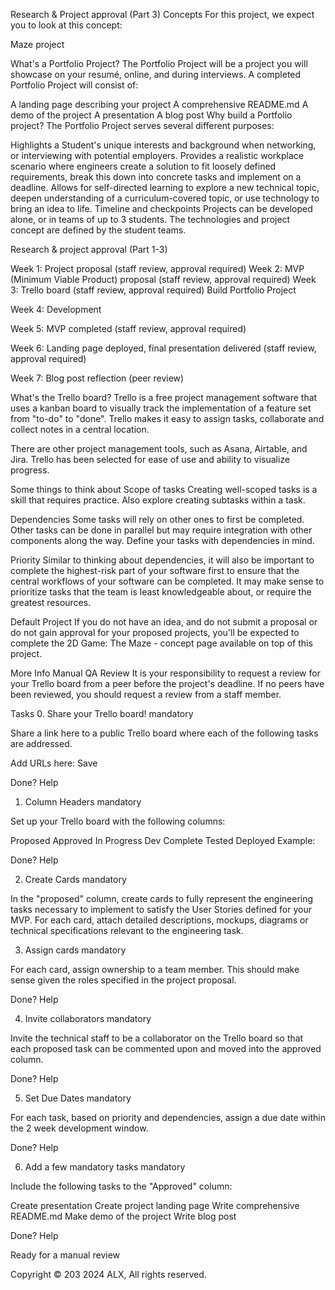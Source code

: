 Research & Project approval (Part 3)
Concepts
For this project, we expect you to look at this concept:

Maze project


What's a Portfolio Project?
The Portfolio Project will be a project you will showcase on your resumé, online, and during interviews. A completed Portfolio Project will consist of:

A landing page describing your project
A comprehensive README.md
A demo of the project
A presentation
A blog post
Why build a Portfolio project?
The Portfolio Project serves several different purposes:

Highlights a Student's unique interests and background when networking, or interviewing with potential employers.
Provides a realistic workplace scenario where engineers create a solution to fit loosely defined requirements, break this down into concrete tasks and implement on a deadline.
Allows for self-directed learning to explore a new technical topic, deepen understanding of a curriculum-covered topic, or use technology to bring an idea to life.
Timeline and checkpoints
Projects can be developed alone, or in teams of up to 3 students. The technologies and project concept are defined by the student teams.

Research & project approval (Part 1-3)

Week 1: Project proposal (staff review, approval required)
Week 2: MVP (Minimum Viable Product) proposal (staff review, approval required)
Week 3: Trello board (staff review, approval required)
Build Portfolio Project

Week 4: Development

Week 5: MVP completed (staff review, approval required)

Week 6: Landing page deployed, final presentation delivered (staff review, approval required)

Week 7: Blog post reflection (peer review)

What's the Trello board?
Trello is a free project management software that uses a kanban board to visually track the implementation of a feature set from "to-do" to "done". Trello makes it easy to assign tasks, collaborate and collect notes in a central location.

There are other project management tools, such as Asana, Airtable, and Jira. Trello has been selected for ease of use and ability to visualize progress.

Some things to think about
Scope of tasks
Creating well-scoped tasks is a skill that requires practice. Also explore creating subtasks within a task.

Dependencies
Some tasks will rely on other ones to first be completed. Other tasks can be done in parallel but may require integration with other components along the way. Define your tasks with dependencies in mind.

Priority
Similar to thinking about dependencies, it will also be important to complete the highest-risk part of your software first to ensure that the central workflows of your software can be completed. It may make sense to prioritize tasks that the team is least knowledgeable about, or require the greatest resources.

Default Project
If you do not have an idea, and do not submit a proposal or do not gain approval for your proposed projects, you'll be expected to complete the 2D Game: The Maze - concept page available on top of this project.

More Info
Manual QA Review
It is your responsibility to request a review for your Trello board from a peer before the project's deadline. If no peers have been reviewed, you should request a review from a staff member.

Tasks
0. Share your Trello board!
mandatory

Share a link here to a public Trello board where each of the following tasks are addressed.

Add URLs here:
Save

 Done? Help

1. Column Headers
mandatory

Set up your Trello board with the following columns:

Proposed
Approved
In Progress
Dev Complete
Tested
Deployed
Example:



 Done? Help

2. Create Cards
mandatory

In the "proposed" column, create cards to fully represent the engineering tasks necessary to implement to satisfy the User Stories defined for your MVP. For each card, attach detailed descriptions, mockups, diagrams or technical specifications relevant to the engineering task.

3. Assign cards
mandatory

For each card, assign ownership to a team member. This should make sense given the roles specified in the project proposal.



 Done? Help

4. Invite collaborators
mandatory

Invite the technical staff to be a collaborator on the Trello board so that each proposed task can be commented upon and moved into the approved column. 

 Done? Help

5. Set Due Dates
mandatory

For each task, based on priority and dependencies, assign a due date within the 2 week development window.



 Done? Help

6. Add a few mandatory tasks
mandatory

Include the following tasks to the "Approved" column:

Create presentation
Create project landing page
Write comprehensive README.md
Make demo of the project
Write blog post


 Done? Help

Ready for a manual review

Copyright © 203 2024 ALX, All rights reserved.
